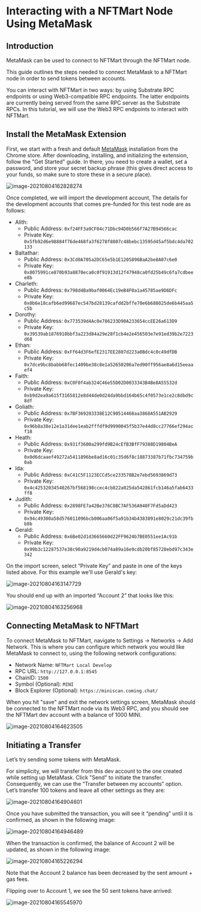 # Interacting with a NFTMart Node Using MetaMask

## Introduction

MetaMask can be used to connect to NFTMart through the NFTMart  node.

This guide outlines the steps needed to connect MetaMask to a NFTMart  node in order to send tokens between accounts.

You can interact with NFTMart in two ways: by using Substrate RPC endpoints or using Web3-compatible RPC endpoints. The latter endpoints are currently being served from the same RPC server as the Substrate RPCs. In this tutorial, we will use the Web3 RPC endpoints to interact with NFTMart.

## Install the MetaMask Extension

First, we start with a fresh and default [MetaMask](https://metamask.io/) installation from the Chrome store. After downloading, installing, and initializing the extension, follow the "Get Started" guide. In there, you need to create a wallet, set a password, and store your secret backup phrase (this gives direct access to your funds, so make sure to store these in a secure place). 

![image-20210804162828274](images/image-20210804162828274.png)



Once completed, we will import the development account,  The details for the development accounts that comes pre-funded for this test node are as follows:

- Alith:
  - Public Address: `0xf24FF3a9CF04c71Dbc94D0b566f7A27B94566cac`
  - Private Key: `0x5fb92d6e98884f76de468fa3f6278f8807c48bebc13595d45af5bdc4da702133`
- Baltathar:
  - Public Address: `0x3Cd0A705a2DC65e5b1E1205896BaA2be8A07c6e0`
  - Private Key: `0x8075991ce870b93a8870eca0c0f91913d12f47948ca0fd25b49c6fa7cdbeee8b`
- Charleth:
  - Public Address: `0x798d4Ba9baf0064Ec19eB4F0a1a45785ae9D6DFc`
  - Private Key: `0x0b6e18cafb6ed99687ec547bd28139cafdd2bffe70e6b688025de6b445aa5c5b`
- Dorothy:
  - Public Address: `0x773539d4Ac0e786233D90A233654ccEE26a613D9`
  - Private Key: `0x39539ab1876910bbf3a223d84a29e28f1cb4e2e456503e7e91ed39b2e7223d68`
- Ethan:
  - Public Address: `0xFf64d3F6efE2317EE2807d223a0Bdc4c0c49dfDB`
  - Private Key: `0x7dce9bc8babb68fec1409be38c8e1a52650206a7ed90ff956ae8a6d15eeaaef4`
- Faith:
  - Public Address: `0xC0F0f4ab324C46e55D02D0033343B4Be8A55532d`
  - Private Key: `0xb9d2ea9a615f3165812e8d44de0d24da9bbd164b65c4f0573e1ce2c8dbd9c8df`
- Goliath:
  - Public Address: `0x7BF369283338E12C90514468aa3868A551AB2929`
  - Private Key: `0x96b8a38e12e1a31dee1eab2fffdf9d9990045f5b37e44d8cc27766ef294acf18`
- Heath:
  - Public Address: `0x931f3600a299fd9B24cEfB3BfF79388D19804BeA`
  - Private Key: `0x0d6dcaaef49272a5411896be8ad16c01c35d6f8c18873387b71fbc734759b0ab`
- Ida:
  - Public Address: `0xC41C5F1123ECCd5ce233578B2e7ebd5693869d73`
  - Private Key: `0x4c42532034540267bf568198ccec4cb822a025da542861fcb146a5fab6433ff8`
- Judith:
  - Public Address: `0x2898FE7a42Be376C8BC7AF536A940F7Fd5aDd423`
  - Private Key: `0x94c49300a58d576011096bcb006aa06f5a91b34b4383891e8029c21dc39fbb8b`
- Gerald:
  - Public Address: `0x6Be02d1d3665660d22FF9624b7BE0551ee1Ac91b`
  - Private Key: `0x99b3c12287537e38c90a9219d4cb074a89a16e9cdb20bf85728ebd97c343e342`

On the import screen, select “Private Key” and paste in one of the keys listed above. For this example we'll use Gerald's key:

![image-20210804163147729](images/image-20210804163147729.png)

You should end up with an imported “Account 2” that looks like this:

![image-20210804163256968](images/image-20210804163256968.png)

## Connecting MetaMask to NFTMart

To connect MetaMask to NFTMart, navigate to Settings -> Networks -> Add Network. This is where you can configure which network you would like MetaMask to connect to, using the following network configurations:

- Network Name: `NFTMart Local Develop`
- RPC URL: `http://127.0.0.1:8545`
- ChainID: `1500`
- Symbol (Optional): `MINI`
- Block Explorer (Optional): `https://miniscan.coming.chat/`

When you hit "save" and exit the network settings screen, MetaMask should be connected to the NFTMart node via its Web3 RPC, and you should see the NFTMart dev account with a balance of 1000 MINI.

![image-20210804164623505](images/image-20210804164623505.png)



## Initiating a Transfer

Let’s try sending some tokens with MetaMask.

For simplicity, we will transfer from this dev account to the one created while setting up MetaMask. Click "Send" to initiate the transfer. Consequently, we can use the “Transfer between my accounts” option. Let’s transfer 100 tokens and leave all other settings as they are:

![image-20210804164904601](images/image-20210804164904601.png)

Once you have submitted the transaction, you will see it “pending” until it is confirmed, as shown in the following image:

![image-20210804164946489](images/image-20210804164946489.png)

When the transaction is confirmed, the balance of Account 2 will be updated, as shown in the following image:

![image-20210804165226294](images/image-20210804165226294.png)

Note that the Account 2 balance has been decreased by the sent amount + gas fees. 

Flipping over to Account 1, we see the 50 sent tokens have arrived:

![image-20210804165545970](images/image-20210804165545970.png)
